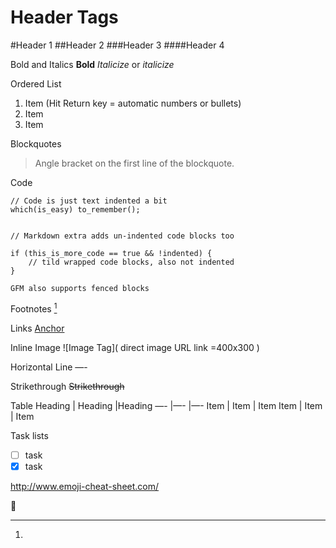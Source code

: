 Header Tags
===
#Header 1
##Header 2
###Header 3
####Header 4

Bold and Italics
**Bold**
_Italicize_ or *italicize*

Ordered List
1. Item (Hit Return key = automatic numbers or bullets)
2. Item
3. Item

Blockquotes
>Angle bracket on the first line of the blockquote.

Code

    // Code is just text indented a bit
    which(is_easy) to_remember();

~~~

// Markdown extra adds un-indented code blocks too

if (this_is_more_code == true && !indented) {
    // tild wrapped code blocks, also not indented
}

~~~

```
GFM also supports fenced blocks
```

Footnotes
[^1]
 
[^1]:



Links
<URL Link>
[Anchor](URL)

Inline Image
![Image Tag]( direct image URL link =400x300 )

Horizontal Line
—-

Strikethrough
~~Strikethrough~~


Table
Heading | Heading |Heading
—- |—- |—-
Item | Item | Item
Item | Item | Item

Task lists
- [ ] task
- [x] task

http://www.emoji-cheat-sheet.com/

:large_blue_circle:

